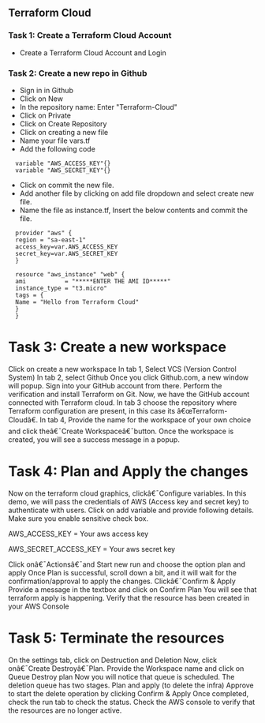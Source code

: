## Terraform Cloud

### Task 1: Create a Terraform Cloud Account
* Create a Terraform Cloud Account and Login
  
### Task 2: Create a new repo in Github

* Sign in in Github
* Click on New
* In the repository name: Enter "Terraform-Cloud"
* Click on Private
* Click on Create Repository
* Click on creating a new file
* Name your file vars.tf
* Add the following code
```
  variable "AWS_ACCESS_KEY"{}
  variable "AWS_SECRET_KEY"{}
```
* Click on commit the new file.
* Add another file by clicking on add file dropdown and select create new file. 
* Name the file as instance.tf, Insert the below contents and commit the file. 
```
  provider "aws" { 
  region = "sa-east-1" 
  access_key=var.AWS_ACCESS_KEY 
  secret_key=var.AWS_SECRET_KEY 
  } 

  resource "aws_instance" "web" { 
  ami           = "*****ENTER THE AMI ID*****" 
  instance_type = "t3.micro" 
  tags = { 
  Name = "Hello from Terraform Cloud" 
  } 
  }
```

Task 3: Create a new workspace
=============================================================================
Click on create a new workspace
In tab 1, Select VCS (Version Control System) 
In tab 2, select Github
Once you click Github.com, a new window will popup. Sign into your GitHub account from there. Perform the verification and install Terraform on Git. 
Now, we have the GitHub account connected with Terraform cloud. In tab 3 choose the repository where Terraform configuration are present, in this case its â€œTerraform-Cloudâ€.
In tab 4, Provide the name for the workspace of  your own choice and click theâ€¯Create Workspaceâ€¯button. Once the workspace is created, you will see a success message in a popup. 

Task 4: Plan and Apply the changes 
=============================================================================
Now on the terraform cloud graphics, clickâ€¯Configure variables. In this demo, we will pass the credentials of AWS (Access key and secret key) to authenticate with users. 
Click on add variable and provide following details. Make sure you enable sensitive check box. 

AWS_ACCESS_KEY = Your aws access key 

AWS_SECRET_ACCESS_KEY = Your aws secret key 

Click onâ€¯Actionsâ€¯and Start new run and choose the option plan and apply
Once Plan is successful, scroll down a bit, and it will wait for the confirmation/approval to apply the changes. Clickâ€¯Confirm & Apply 
Provide a message in the textbox and click on Confirm Plan 
You will see that terraform apply is happening. 
Verify that the resource has been created in your AWS Console 

Task 5: Terminate the resources 
====================================================================================
On the settings tab, click on Destruction and Deletion 
Now, click onâ€¯Create Destroyâ€¯Plan. 
Provide the Workspace name and click on Queue Destroy plan 
Now you will notice that queue is scheduled. The deletion queue has two stages. Plan and apply (to delete the infra) 
Approve to start the delete operation by clicking Confirm & Apply
Once completed, check the run tab to check the status. 
Check the AWS console to verify that the resources are no longer active. 

